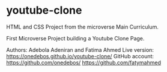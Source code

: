 # youtube-clone
HTML and CSS Project from the microverse Main Curriculum.

First Microverse Project building a Youtube Clone Page. 

Authors: Adebola Adeniran and Fatima Ahmed
Live version: https://onedebos.github.io/youtube-clone/
GitHub account: https://github.com/onedebos/
                https://github.com/fatymahmed
